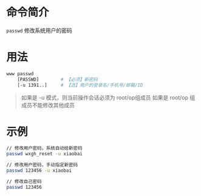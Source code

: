 命令简介 
=======

`passwd` 修改系统用户的密码

用法
=======

```bash
www passwd
    [PASSWD]        # 【必须】新密码
    [-u 1391..]     # 【选】用户的登录名/手机号/邮箱/ID
```

> 如果是 -u 模式，则当前操作会话必须为 root/op组成员
> 如果是 root/op 组成员不能修改其他成员
	
示例
=======

```bash
// 修改用户密码，系统自动给新密码
passwd wxgh_reset -u xiaobai

// 修改用户密码，手动指定新密码
passwd 123456 -u xiaobai

// 修改自己密码
passwd 123456
```
	
	

